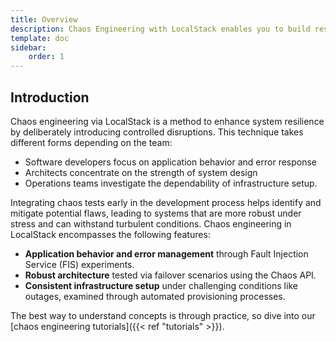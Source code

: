 ```yaml
---
title: Overview
description: Chaos Engineering with LocalStack enables you to build resilient systems early on in the development phase.
template: doc
sidebar:
    order: 1
---
```


## Introduction

Chaos engineering via LocalStack is a method to enhance system resilience by deliberately introducing controlled disruptions.
This technique takes different forms depending on the team:

- Software developers focus on application behavior and error response
- Architects concentrate on the strength of system design
- Operations teams investigate the dependability of infrastructure setup.

Integrating chaos tests early in the development process helps identify and mitigate potential flaws, leading to systems that are more robust under stress and can withstand turbulent conditions.
Chaos engineering in LocalStack encompasses the following features:

- **Application behavior and error management** through Fault Injection Service (FIS) experiments.
- **Robust architecture** tested via failover scenarios using the Chaos API.
- **Consistent infrastructure setup** under challenging conditions like outages, examined through automated provisioning processes.

The best way to understand concepts is through practice, so dive into our [chaos engineering tutorials]({{< ref "tutorials" >}}).
